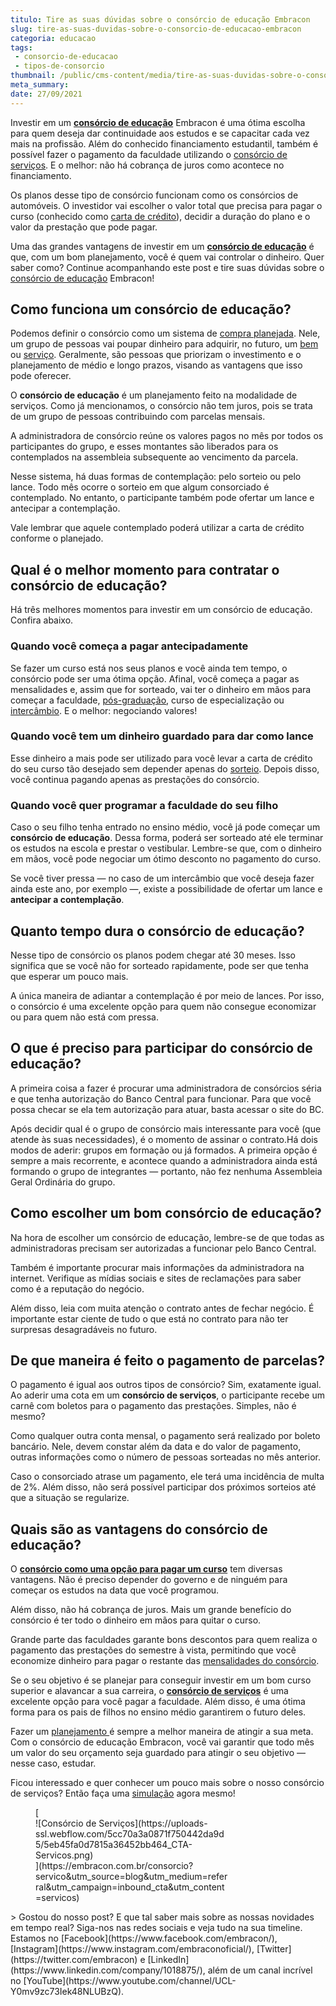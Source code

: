 ```yaml
---
titulo: Tire as suas dúvidas sobre o consórcio de educação Embracon
slug: tire-as-suas-duvidas-sobre-o-consorcio-de-educacao-embracon
categoria: educacao
tags:
 - consorcio-de-educacao
 - tipos-de-consorcio
thumbnail: /public/cms-content/media/tire-as-suas-duvidas-sobre-o-consorcio-de-educacao-embracon.jpeg
meta_summary: 
date: 27/09/2021
---
```

Investir em um [**consórcio de educação**](https://www.embracon.com.br/consorcio-servicos) Embracon é uma ótima escolha para quem deseja dar continuidade aos estudos e se capacitar cada vez mais na profissão. Além do conhecido financiamento estudantil, também é possível fazer o pagamento da faculdade utilizando o [consórcio de serviços](https://www.embracon.com.br/blog/conheca-os-principais-consorcios-de-servicos-embracon). E o melhor: não há cobrança de juros como acontece no financiamento.

Os planos desse tipo de consórcio funcionam como os consórcios de automóveis. O investidor vai escolher o valor total que precisa para pagar o curso (conhecido como [carta de crédito](https://www.embracon.com.br/conhecaoconsorcio/o-que-e-carta-de-credito)), decidir a duração do plano e o valor da prestação que pode pagar.

Uma das grandes vantagens de investir em um [**consórcio de educação**](https://www.embracon.com.br/blog/tire-as-suas-duvidas-sobre-o-consorcio-de-educacao-embracon) é que, com um bom planejamento, você é quem vai controlar o dinheiro. Quer saber como? Continue acompanhando este post e tire suas dúvidas sobre o [consórcio de educação](https://www.embracon.com.br/blog/educacao-saiba-como-investir-na-sua) Embracon!

Como funciona um consórcio de educação?
---------------------------------------

Podemos definir o consórcio como um sistema de [compra planejada](https://www.embracon.com.br/blog/planejamento-financeiro-um-guia-para-as-financas-nao-sairem-de-controle). Nele, um grupo de pessoas vai poupar dinheiro para adquirir, no futuro, um [bem](https://www.embracon.com.br/consorcio-de-imoveis) ou [serviço](https://www.embracon.com.br/consorcio-servicos). Geralmente, são pessoas que priorizam o investimento e o planejamento de médio e longo prazos, visando as vantagens que isso pode oferecer.

O **consórcio de educação** é um planejamento feito na modalidade de serviços. Como já mencionamos, o consórcio não tem juros, pois se trata de um grupo de pessoas contribuindo com parcelas mensais.

A administradora de consórcio reúne os valores pagos no mês por todos os participantes do grupo, e esses montantes são liberados para os contemplados na assembleia subsequente ao vencimento da parcela.

Nesse sistema, há duas formas de contemplação: pelo sorteio ou pelo lance. Todo mês ocorre o sorteio em que algum consorciado é contemplado. No entanto, o participante também pode ofertar um lance e antecipar a contemplação.

Vale lembrar que aquele contemplado poderá utilizar a carta de crédito conforme o planejado.

Qual é o melhor momento para contratar o consórcio de educação?
---------------------------------------------------------------

Há três melhores momentos para investir em um consórcio de educação. Confira abaixo.

### Quando você começa a pagar antecipadamente

Se fazer um curso está nos seus planos e você ainda tem tempo, o consórcio pode ser uma ótima opção. Afinal, você começa a pagar as mensalidades e, assim que for sorteado, vai ter o dinheiro em mãos para começar a faculdade, [pós-graduação](https://www.embracon.com.br/blog/confira-5-beneficios-de-fazer-um-consorcio-para-pos-graduacao), curso de especialização ou [intercâmbio](https://www.embracon.com.br/blog/quais-as-maiores-vantagens-de-fazer-intercambio-nos-eua). E o melhor: negociando valores!

### Quando você tem um dinheiro guardado para dar como lance

Esse dinheiro a mais pode ser utilizado para você levar a carta de crédito do seu curso tão desejado sem depender apenas do [sorteio](https://www.embracon.com.br/conhecaoconsorcio/como-sao-realizados-os-sorteios-nas-assembleias). Depois disso, você continua pagando apenas as prestações do consórcio.

### Quando você quer programar a faculdade do seu filho

Caso o seu filho tenha entrado no ensino médio, você já pode começar um **consórcio de educação**. Dessa forma, poderá ser sorteado até ele terminar os estudos na escola e prestar o vestibular. Lembre-se que, com o dinheiro em mãos, você pode negociar um ótimo desconto no pagamento do curso.

Se você tiver pressa — no caso de um intercâmbio que você deseja fazer ainda este ano, por exemplo —, existe a possibilidade de ofertar um lance e **antecipar a contemplação**.

Quanto tempo dura o consórcio de educação?
------------------------------------------

Nesse tipo de consórcio os planos podem chegar até 30 meses. Isso significa que se você não for sorteado rapidamente, pode ser que tenha que esperar um pouco mais.

A única maneira de adiantar a contemplação é por meio de lances. Por isso, o consórcio é uma excelente opção para quem não consegue economizar ou para quem não está com pressa.

O que é preciso para participar do consórcio de educação?
---------------------------------------------------------

A primeira coisa a fazer é procurar uma administradora de consórcios séria e que tenha autorização do Banco Central para funcionar. Para que você possa checar se ela tem autorização para atuar, basta acessar o site do BC.

Após decidir qual é o grupo de consórcio mais interessante para você (que atende às suas necessidades), é o momento de assinar o contrato.Há dois modos de aderir: grupos em formação ou já formados. A primeira opção é sempre a mais recorrente, e acontece quando a administradora ainda está formando o grupo de integrantes — portanto, não fez nenhuma Assembleia Geral Ordinária do grupo.

Como escolher um bom consórcio de educação?
-------------------------------------------

Na hora de escolher um consórcio de educação, lembre-se de que todas as administradoras precisam ser autorizadas a funcionar pelo Banco Central.

Também é importante procurar mais informações da administradora na internet. Verifique as mídias sociais e sites de reclamações para saber como é a reputação do negócio.

Além disso, leia com muita atenção o contrato antes de fechar negócio. É importante estar ciente de tudo o que está no contrato para não ter surpresas desagradáveis no futuro.

De que maneira é feito o pagamento de parcelas?
-----------------------------------------------

O pagamento é igual aos outros tipos de consórcio? Sim, exatamente igual. Ao aderir uma cota em um **consórcio de serviços**, o participante recebe um carnê com boletos para o pagamento das prestações. Simples, não é mesmo?

Como qualquer outra conta mensal, o pagamento será realizado por boleto bancário. Nele, devem constar além da data e do valor de pagamento, outras informações como o número de pessoas sorteadas no mês anterior.

Caso o consorciado atrase um pagamento, ele terá uma incidência de multa de 2%. Além disso, não será possível participar dos próximos sorteios até que a situação se regularize.

Quais são as vantagens do consórcio de educação?
------------------------------------------------

O [**consórcio como uma opção para pagar um curso**](https://www.embracon.com.br/blog/8-motivos-que-comprovam-que-consorcio-e-investimento) tem diversas vantagens. Não é preciso depender do governo e de ninguém para começar os estudos na data que você programou.

Além disso, não há cobrança de juros. Mais um grande benefício do consórcio é ter todo o dinheiro em mãos para quitar o curso.

Grande parte das faculdades garante bons descontos para quem realiza o pagamento das prestações do semestre à vista, permitindo que você economize dinheiro para pagar o restante das [mensalidades do consórcio](https://www.embracon.com.br/blog/quanto-preciso-pagar-para-fazer-um-consorcio).

Se o seu objetivo é se planejar para conseguir investir em um bom curso superior e alavancar a sua carreira, o [**consórcio de serviços**](https://www.embracon.com.br/consorcio-servicos) é uma excelente opção para você pagar a faculdade. Além disso, é uma ótima forma para os pais de filhos no ensino médio garantirem o futuro deles.

Fazer um [planejamento ](https://www.embracon.com.br/blog/planeje-sua-vida-financeira-e-fique-sempre-no-azul)é sempre a melhor maneira de atingir a sua meta. Com o consórcio de educação Embracon, você vai garantir que todo mês um valor do seu orçamento seja guardado para atingir o seu objetivo — nesse caso, estudar.

Ficou interessado e quer conhecer um pouco mais sobre o nosso consórcio de serviços? Então faça uma [simulação](https://www.embracon.com.br/consorcio-servicos) agora mesmo!

<figure class="w-richtext-figure-type-image w-richtext-align-center" style="max-width:310px">[<div>![Consórcio de Serviços](https://uploads-ssl.webflow.com/5cc70a3a0871f750442da9d5/5eb45fa0d7815a36452bb464_CTA-Servicos.png)</div>](https://embracon.com.br/consorcio?servico&utm_source=blog&utm_medium=referral&utm_campaign=inbound_cta&utm_content=servicos)</figure>> Gostou do nosso post? E que tal saber mais sobre as nossas novidades em tempo real? Siga-nos nas redes sociais e veja tudo na sua timeline. Estamos no [Facebook](https://www.facebook.com/embracon/), [Instagram](https://www.instagram.com/embraconoficial/), [Twitter](https://twitter.com/embracon) e [LinkedIn](https://www.linkedin.com/company/1018875/), além de um canal incrível no [YouTube](https://www.youtube.com/channel/UCL-Y0mv9zc73Iek48NLUBzQ).
